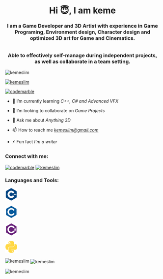 <h1 align="center">Hi 😇, I am keme</h1>
<h3 align="center">
I am a Game Developer and 3D Artist with experience in Game Programing, Environment design, Character design and optimized 3D art for Game and Cinematics.
  <br />

  <br />

Able to effectively self-manage during independent projects, as well as collaborate in a team setting.</h3>

<p align="left"> <img src="https://komarev.com/ghpvc/?username=kemeslim&label=Profile%20views&color=0e75b6&style=flat" alt="kemeslim" /> </p>

<p align="left"> <a href="https://github.com/kemeslim/github-profile-trophy"><img src="https://github-profile-trophy.vercel.app/?username=kemeslim" alt="kemeslim" /></a> </p>

<p align="left"> <a href="https://instagram.com/kemeslim_kel"target="blank"><img src="https://img.shields.io/badge/Instagram-E4405F?style=for-the-badge&logo=instagram&logoColor=white" alt="codemarble" /></a> </p>

- 🌱 I’m currently learning *C++, C# and Advanced VFX*

- 👯 I’m looking to collaborate on *Game Projects*

- 💬 Ask me about *Anything 3D*

- 📫 How to reach me *kemeslim@gmail.com*

- ⚡ Fun fact *I'm a writer*

<h3 align="left">Connect with me:</h3>
<p align="left">
<a href="https://twitter.com/codemarble" target="blank"><img align="center" src="https://raw.githubusercontent.com/rahuldkjain/github-profile-readme-generator/master/src/images/icons/Social/twitter.svg" alt="codemarble" height="30" width="40" /></a>
<a href="https://discord.com/users/harmonious_sparrow_60847" target="blank"><img align="center" src="https://raw.githubusercontent.com/rahuldkjain/github-profile-readme-generator/master/src/images/icons/Social/discord.svg" alt="kemeslim" height="30" width="40" /></a>
</p>

<h3 align="left">Languages and Tools:</h3>
 <a href="https://cplusplus.com" target="_blank" rel="noreferrer"> <img src="https://raw.githubusercontent.com/devicons/devicon/master/icons/cplusplus/cplusplus-plain.svg" alt="c++" width="40" height="40"/> </a> 

<a href="https://www.cprogramming.com" target="_blank" rel="noreferrer"> <img src="https://raw.githubusercontent.com/devicons/devicon/master/icons/c/c-plain.svg" alt="c+" width="40" height="40"/> </a> 

<a href="#" target="_blank" rel="noreferrer"> <img src="https://raw.githubusercontent.com/devicons/devicon/master/icons/csharp/csharp-plain.svg" alt="csharp" width="40" height="40"/> 

</a> <a href="#" target="_blank" rel="noreferrer"> <img src="https://raw.githubusercontent.com/devicons/devicon/master/icons/python/python-plain.svg" alt="python" width="40" height="40"/> </a>

<p><img align="left" src="https://github-readme-stats.vercel.app/api/top-langs?username=kemeslim&show_icons=true&locale=en&layout=compact" alt="kemeslim" /></p>

<p>&nbsp;<img align="center" src="https://github-readme-stats.vercel.app/api?username=kemeslim&show_icons=true&locale=en" alt="kemeslim" /></p>

<p><img align="center" src="https://github-readme-streak-stats.herokuapp.com/?user=kemeslim&" alt="kemeslim" /></p>

